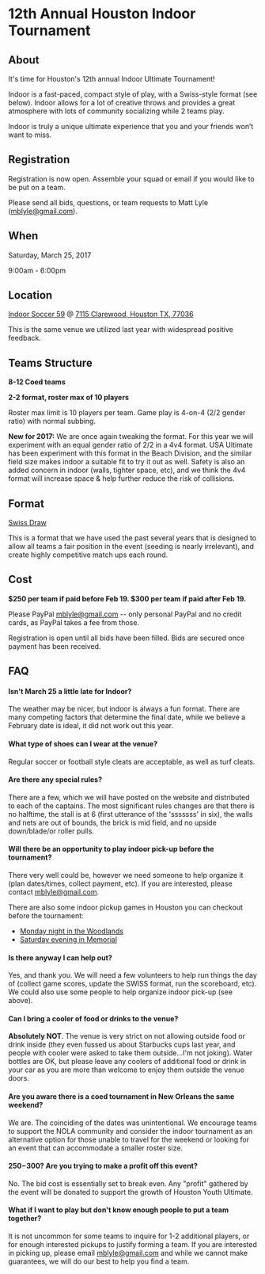 # 12th Annual Houston Indoor Tournament

## About

It's time for Houston's 12th annual Indoor Ultimate Tournament!

Indoor is a fast-paced, compact style of play, with a Swiss-style format (see
below). Indoor allows for a lot of creative throws and provides a great
atmosphere with lots of community socializing while 2 teams play.

Indoor is truly a unique ultimate experience that you and your friends won’t
want to miss.

## Registration

Registration is now open. Assemble your squad or email if you would like to be
put on a team.

Please send all bids, questions, or team requests to Matt Lyle
(<mblyle@gmail.com>).

## When

Saturday, March 25, 2017

9:00am - 6:00pm

## Location

[Indoor Soccer 59] @ [7115 Clarewood, Houston TX, 77036]

This is the same venue we utilized last year with widespread positive feedback.

## Teams Structure

**8-12 Coed teams**

**2-2 format, roster max of 10 players**

Roster max limit is 10 players per team. Game play is 4-on-4 (2/2 gender ratio)
with normal subbing.

**New for 2017:** We are once again tweaking the format. For this year we will
experiment with an equal gender ratio of 2/2 in a 4v4 format. USA Ultimate has
been experiment with this format in the Beach Division, and the similar field
size makes indoor a suitable fit to try it out as well. Safety is also an added
concern in indoor (walls, tighter space, etc), and we think the 4v4 format will
increase space & help further reduce the risk of collisions.

## Format

[Swiss Draw](http://en.wikipedia.org/wiki/Swiss-system_tournament)

This is a format that we have used the past several years that is designed to
allow all teams a fair position in the event (seeding is nearly irrelevant), and
create highly competitive match ups each round.

## Cost

**$250 per team if paid before Feb 19. $300 per team if paid after Feb 19.**

Please PayPal <mblyle@gmail.com> -- only personal PayPal and no credit cards, as
PayPal takes a fee from those.

Registration is open until all bids have been filled. Bids are secured once
payment has been received.

## FAQ

#### Isn't March 25 a little late for Indoor?

The weather may be nicer, but indoor is always a fun format. There are many
competing factors that determine the final date, while we believe a February
date is ideal, it did not work out this year.

#### What type of shoes can I wear at the venue?

Regular soccer or football style cleats are acceptable, as well as turf cleats.

#### Are there any special rules?

There are a few, which we will have posted on the website and distributed to
each of the captains. The most significant rules changes are that there is no
halftime, the stall is at 6 (first utterance of the 'sssssss' in six), the walls
and nets are out of bounds, the brick is mid field, and no upside down/blade/or
roller pulls.

#### Will there be an opportunity to play indoor pick-up before the tournament?

There very well could be, however we need someone to help organize it (plan
dates/times, collect payment, etc). If you are interested, please contact
<mblyle@gmail.com>.

There are also some indoor pickup games in Houston you can checkout before the
tournament:

* [Monday night in the Woodlands](https://pickupultimate.com/games/3451)
* [Saturday evening in Memorial](https://pickupultimate.com/games/3900)

#### Is there anyway I can help out?

Yes, and thank you. We will need a few volunteers to help run things the day of
(collect game scores, update the SWISS format, run the scoreboard, etc). We
could also use some people to help organize indoor pick-up (see above).

#### Can I bring a cooler of food or drinks to the venue?

**Absolutely NOT**. The venue is very strict on not allowing outside food or
drink inside (they even fussed us about Starbucks cups last year, and people
with cooler were asked to take them outside...I'm not joking). Water bottles are
OK, but please leave any coolers of additional food or drink in your car as you
are more than welcome to enjoy them outside the venue doors.

#### Are you aware there is a coed tournament in New Orleans the same weekend?

We are. The coinciding of the dates was unintentional. We encourage teams to
support the NOLA community and consider the indoor tournament as an alternative
option for those unable to travel for the weekend or looking for an event that
can accommodate a smaller roster size.

#### $250-$300? Are you trying to make a profit off this event?

No. The bid cost is essentially set to break even. Any "profit" gathered by the
event will be donated to support the growth of Houston Youth Ultimate.

#### What if I want to play but don't know enough people to put a team together?

It is not uncommon for some teams to inquire for 1-2 additional players, or for
enough interested pickups to justify forming a team. If you are interested in
picking up, please email <mblyle@gmail.com> and while we cannot make guarantees,
we will do our best to help you find a team.

[7115 Clarewood, Houston TX, 77036]:https://www.google.com/maps/place/7115+Clarewood+Dr,+Houston,+TX+77036
[Indoor Soccer 59]:http://www.indoorsoccer59.com
